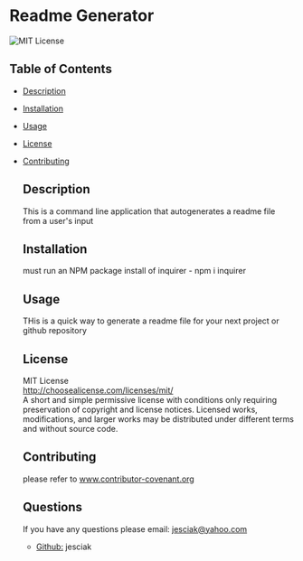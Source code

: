 
  # Readme Generator<br>
  ![MIT License](https://img.shields.io/badge/license-MIT-brightgreen)

  ## Table of Contents 

- [Description](#description)
- [Installation](#installation)
- [Usage](#usage)
- [License](#license)
- [Contributing](#contributing)

  ## Description
  This is a command line application that autogenerates a readme file from a user's input

  ## Installation
  must run an NPM package install of inquirer - npm i inquirer

  ## Usage
  THis is a quick way to generate a readme file for your next project or github repository
  

  ## License
   MIT License<br>
  http://choosealicense.com/licenses/mit/<br>
  A short and simple permissive license with conditions only requiring preservation of copyright and license notices. Licensed works, modifications, and larger works may be distributed under different terms and without source code.


  ## Contributing
  please refer to www.contributor-covenant.org

   
  ## Questions
  If you have any questions please email: jesciak@yahoo.com

  - [Github:](https://github.com/jesciak) jesciak

